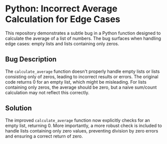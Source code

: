 # Python: Incorrect Average Calculation for Edge Cases

This repository demonstrates a subtle bug in a Python function designed to calculate the average of a list of numbers. The bug surfaces when handling edge cases: empty lists and lists containing only zeros.

## Bug Description
The `calculate_average` function doesn't properly handle empty lists or lists consisting only of zeros, leading to incorrect results or errors.  The original code returns 0 for an empty list, which might be misleading. For lists containing only zeros, the average should be zero, but a naive sum/count calculation may not reflect this correctly.

## Solution
The improved `calculate_average` function now explicitly checks for an empty list, returning 0.  More importantly, a more robust check is included to handle lists containing only zero values, preventing division by zero errors and ensuring a correct return of zero.